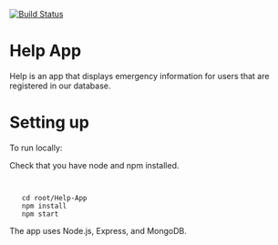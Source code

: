 [![Build Status](https://travis-ci.org/Polcat000/Help-App.svg?branch=master)](https://travis-ci.org/Polcat000/Help-App)
# Help App

Help is an app that displays emergency information for users that are registered in our database.

# Setting up

To run locally:

Check that you have node and npm installed.
```node -v
```
```npm -v
```
  

```git clone 
   cd root/Help-App
   npm install
   npm start
```
The app uses Node.js, Express, and MongoDB.
